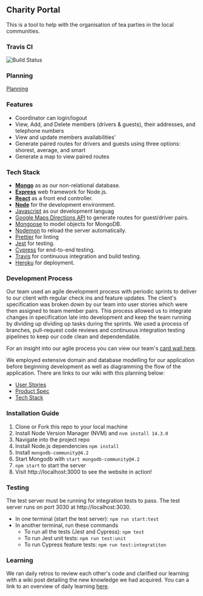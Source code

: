 ## Charity Portal
This is a tool to help with the organisation of tea parties in the local communities.

### Travis CI 
![Build Status](https://travis-ci.org/Tracht/charity-apr2020.svg?branch=master)

### Planning
[Planning](https://github.com/Tracht/charity-apr2020/wiki/Product)

### Features
- Coordinator can login/logout
- View, Add, and Delete members (drivers & guests), their addresses, and telephone numbers
- View and update members availabilities'
- Generate paired routes for drivers and guests using three options: shorest, average, and smart
- Generate a map to view paired routes 

### Tech Stack
- **[Mongo](https://www.mongodb.com)** as as our non-relational database. 
- **[Express](https://expressjs.com/)** web framework for Node.js.
- **[React](https://reactjs.org)** as a front end controller. 
- **[Node](https://nodejs.org/en/)** for the development environment.
- [Javascript](https://developer.mozilla.org/en-US/docs/Web/JavaScript) as our development languag
- [Google Maps Directions API](https://developers.google.com/maps/documentation/directions/start) to generate routes for guest/driver pairs. 
- [Mongoose](https://mongoosejs.com) to model objects for MongoDB.
- [Nodemon](https://nodemon.io/) to reload the server automatically.
- [Prettier](https://prettier.io) for linting
- [Jest](https://jestjs.io/) for testing.
- [Cypress](https://www.cypress.io/) for end-to-end testing.
- [Travis](https://travis-ci.org) for continuous integration and build testing.
- [Heroku](https://www.heroku.com) for deployment. 

### Development Process
Our team used an agile development process with periodic sprints to deliver to our client with regular check ins and feature updates. The client's specification was broken down by our team into user stories which were then assigned to team member pairs. This process allowed us to integrate changes in specification late into development and keep the team running by dividing up dividing up tasks during the sprints. We used a process of branches, pull-request code reviews and continuous integration testing pipelines to keep our code clean and dependendable.

For an insight into our agile process you can view our team's [card wall here](https://trello.com/b/tg4zTEhc/charity-april-2020).

We employed extensive domain and database modelling for our application before beginning development as well as diagramming the flow of the application. There are links to our wiki with this planning below:

* [User Stories](https://github.com/Tracht/charity-apr2020/wiki/MVP-User-Stories)
* [Product Spec](https://github.com/Tracht/charity-apr2020/wiki/Product-Spec)
* [Tech Stack](https://github.com/Tracht/charity-apr2020/wiki/Tech-stack)

### Installation Guide
1. Clone or Fork this repo to your local machine
2. Install Node Version Manager (NVM) and ```nvm install 14.3.0 ```
3. Navigate into the project repo
4. Install Node.js dependencies ```npm install```
5. Install ```mongodb-community@4.2```
6. Start Mongodb with ```start mongodb-community@4.2```
7. ```npm start``` to start the server
8. Visit http://localhost:3000 to see the website in action!

### Testing
The test server must be running for integration tests to pass. The test server runs on port 3030 at http://localhost:3030. 

* In one terminal (start the test server): ```npm run start:test``` 
* In another terminal, run these commands 
  * To run all the tests (Jest and Cypress): ```npm test```
  * To run Jest unit tests: ```npm run test:unit```
  * To run Cypress feature tests: ```npm run test:integratiton```

### Learning
We ran daily retros to review each other's code and clarified our learning with a wiki post detailing the new knowledge we had acquired. You can a link to an overview of daily learning [here](https://github.com/Tracht/charity-apr2020/wiki/Learnings).
